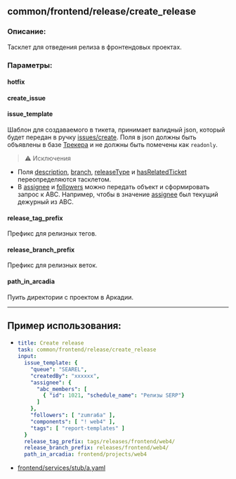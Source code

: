 ## common/frontend/release/create_release

### Описание:

Тасклет для отведения релиза в фронтендовых проектах.

### Параметры:

#### hotfix

#### create_issue

#### issue_template

Шаблон для создаваемого в тикета, принимает валидный json, который будет передан в ручку [issues/create].
Поля в json должны быть объявлены в базе [Трекера][fields] и не должны быть помечены как `readonly`.

> :warning: Исключения
* Поля [description], [branch], [releaseType] и [hasRelatedTicket] переопределяются тасклетом.
* В [assignee] и [followers] можно передать объект и сформировать запрос к ABC. Например, чтобы в значение [assignee] был текущий дежурный из ABC.


[fields]: https://st-api.yandex-team.ru/v2/fields
[assignee]: https://st-api.yandex-team.ru/v2/fields/assignee
[branch]: https://st-api.yandex-team.ru/v2/fields/branch
[description]: https://st-api.yandex-team.ru/v2/fields/description
[followers]: https://st-api.yandex-team.ru/v2/fields/followers
[releaseType]: https://st-api.yandex-team.ru/v2/fields/releaseType
[hasRelatedTicket]: https://st-api.yandex-team.ru/v2/fields/hasRelatedTicket
[issues/create]: https://wiki.yandex-team.ru/tracker/api/issues/create/

#### release_tag_prefix

Префикс для релизных тегов.

#### release_branch_prefix

Префикс для релизных веток.

#### path_in_arcadia

Пуить директории с проектом в Аркадии.

---------------

## Пример использования:

- ```yaml
  title: Create release
  task: common/frontend/release/create_release
  input:
    issue_template: {
      "queue": "SEAREL",
      "createdBy": "xxxxxx",
      "assignee": {
        "abc_members": [
          { "id": 1021, "schedule_name": "Релизы SERP"}
        ]
      },
      "followers": [ "zumra6a" ],
      "components": [ "! web4" ],
      "tags": [ "report-templates" ]
    }
    release_tag_prefix: tags/releases/frontend/web4/
    release_branch_prefix: releases/frontend/web4/
    path_in_arcadia: frontend/projects/web4
  ```
- [frontend/services/stub/a.yaml](https://a.yandex-team.ru/arc/trunk/arcadia/frontend/services/stub/a.yaml)
